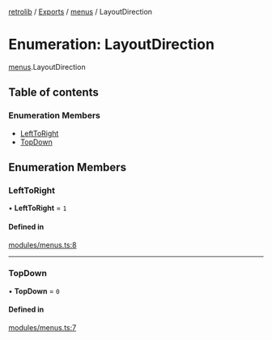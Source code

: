 [retrolib](../README.md) / [Exports](../modules.md) / [menus](../modules/menus.md) / LayoutDirection

# Enumeration: LayoutDirection

[menus](../modules/menus.md).LayoutDirection

## Table of contents

### Enumeration Members

- [LeftToRight](menus.LayoutDirection.md#lefttoright)
- [TopDown](menus.LayoutDirection.md#topdown)

## Enumeration Members

### LeftToRight

• **LeftToRight** = ``1``

#### Defined in

[modules/menus.ts:8](https://github.com/philbgarner/retrolib/blob/9aaca2e/src/modules/menus.ts#L8)

___

### TopDown

• **TopDown** = ``0``

#### Defined in

[modules/menus.ts:7](https://github.com/philbgarner/retrolib/blob/9aaca2e/src/modules/menus.ts#L7)
